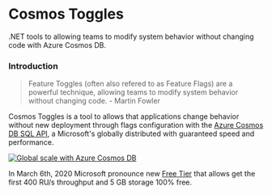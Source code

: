 # Cosmos Toggles
.NET tools to allowing teams to modify system behavior without changing code with Azure Cosmos DB.

### Introduction

>Feature Toggles (often also refered to as Feature Flags) are a powerful technique, allowing teams to modify 
system behavior without changing code. - Martin Fowler

Cosmos Toggles is a tool to allows that applications change behavior without new deployment through flags configuration 
with the [Azure Cosmos DB SQL API](https://bit.ly/3cEQKuP), a Microsoft's globally distributed with guaranteed speed and performance.

[![Global scale with Azure Cosmos DB](https://i.imgur.com/g8zAuTh.png)](https://docs.microsoft.com/en-us/azure/cosmos-db/introduction)

In March 6th, 2020 Microsoft pronounce new [Free Tier](https://bit.ly/3atWXbB) that allows get the first 400 RU/s throughput and 5 GB storage 100% free. 
